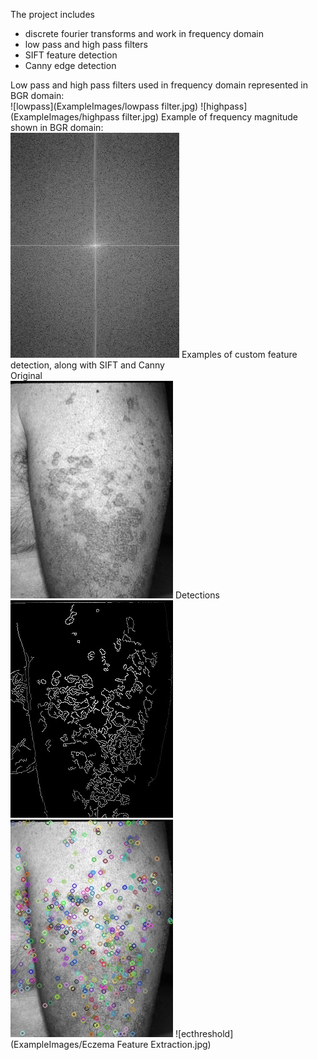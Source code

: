 The project includes
- discrete fourier transforms and work in frequency domain
- low pass and high pass filters
- SIFT feature detection
- Canny edge detection

Low pass and high pass filters used in frequency domain represented in BGR domain:  
![lowpass](ExampleImages/lowpass filter.jpg) 
![highpass](ExampleImages/highpass filter.jpg) 
Example of frequency magnitude shown in BGR domain:  
![magec](ExampleImages/magec.jpg) 
Examples of custom feature detection, along with SIFT and Canny  
Original  
![ec](ExampleImages/ec.jpg) 
Detections  
![eccan](ExampleImages/EczemaCANNY.jpg) 
![ecsift](ExampleImages/EczemaSIFT.jpg) 
![ecthreshold](ExampleImages/Eczema Feature Extraction.jpg) 

